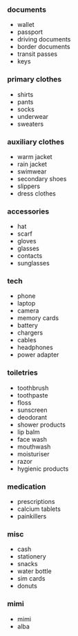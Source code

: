 ### documents
- wallet
- passport
- driving documents
- border documents
- transit passes
- keys

### primary clothes
- shirts
- pants
- socks
- underwear
- sweaters

### auxiliary clothes
- warm jacket
- rain jacket
- swimwear
- secondary shoes
- slippers
- dress clothes

### accessories
- hat
- scarf
- gloves
- glasses
- contacts
- sunglasses

### tech
- phone
- laptop
- camera
- memory cards
- battery
- chargers
- cables
- headphones
- power adapter

### toiletries
- toothbrush
- toothpaste
- floss
- sunscreen
- deodorant
- shower products
- lip balm
- face wash
- mouthwash 
- moisturiser
- razor
- hygienic products

### medication
- prescriptions
- calcium tablets
- painkillers

### misc
- cash
- stationery
- snacks
- water bottle
- sim cards
- donuts

### mimi
- mimi
- alba
